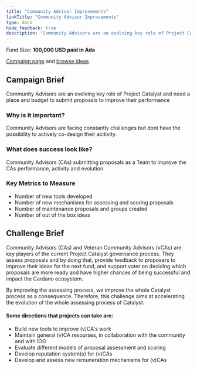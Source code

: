 ```yaml
---
title: "Community Advisor Improvements"
linkTitle: "Community Advisor Improvements"
type: docs
hide_feedback: true
description: "Community Advisors are an evolving key role of Project Catalyst and need a place and budget to submit proposals to improve their performance"
---
```

Fund Size: **100,000 USD paid in Ada**

[Campaign page](https://cardano.ideascale.com/c/idea/384394) and [browse ideas]().

## Campaign Brief
Community Advisors are an evolving key role of Project Catalyst and need a place and budget to submit proposals to improve their performance
### Why is it important?
Community Advisors are facing constantly challenges but dont have the possibility to actively co-design their acitivity.
### What does success look like?
Community Advisors (CAs) submitting proposals as a Team to improve the CAs performance, activity and evolution.

### Key Metrics to Measure
- Number of new tools developed
- Number of new mechanisms for assessing and scoring proposals
- Number of maintenance proposals and groups created
- Number of out of the box ideas

## Challenge Brief
Community Advisors (CAs) and Veteran Community Advisors (vCAs) are key players of the current Project Catalyst governance process. They assess proposals and by doing that, provide feedback to proposers to improve their ideas for the next fund, and support voter on deciding which proposals are more ready and have higher chances of being successful and impact the Cardano ecosystem.

By improving the assessing process, we improve the whole Catalyst process as a consequence. Therefore, this challenge aims at accelerating the evolution of the whole assessing process of Catalyst.

#### Some directions that projects can take are:
- Build new tools to improve (v)CA's work
- Maintain general (v)CA resourses, in collaboration with the community and with IOG
- Evaluate different models of proposal assessment and scoring
- Develop reputation system(s) for (v)CAs
- Develop and assess new remuneration mechanisms for (v)CAs